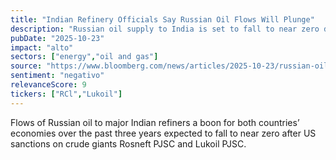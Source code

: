 ```yaml
---
title: "Indian Refinery Officials Say Russian Oil Flows Will Plunge"
description: "Russian oil supply to India is set to fall to near zero due to US sanctions on crude giants Rosneft PJSC and Lukoil PJSC."
pubDate: "2025-10-23"
impact: "alto"
sectors: ["energy","oil and gas"]
source: "https://www.bloomberg.com/news/articles/2025-10-23/russian-oil-supply-to-india-set-to-fall-to-near-zero-sources"
sentiment: "negativo"
relevanceScore: 9
tickers: ["RCl","Lukoil"]
---
```


Flows of Russian oil to major Indian refiners a boon for both countries’ economies over the past three years expected to fall to near zero after US sanctions on crude giants Rosneft PJSC and Lukoil PJSC.
